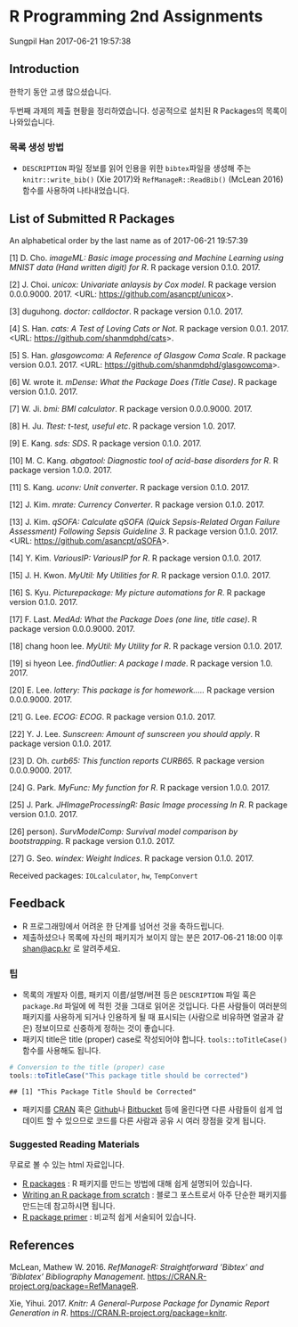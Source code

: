 R Programming 2nd Assignments
================
Sungpil Han
2017-06-21 19:57:38

Introduction
------------

한학기 동안 고생 많으셨습니다.

두번째 과제의 제출 현황을 정리하였습니다. 성공적으로 설치된 R Packages의 목록이 나와있습니다.

### 목록 생성 방법

-   `DESCRIPTION` 파일 정보를 읽어 인용을 위한 `bibtex`파일을 생성해 주는 `knitr::write_bib()` (Xie 2017)와 `RefManageR::ReadBib()` (McLean 2016) 함수를 사용하여 나타내었습니다.

List of Submitted R Packages
----------------------------

An alphabetical order by the last name as of 2017-06-21 19:57:39

\[1\] D. Cho. *imageML: Basic image processing and Machine Learning using MNIST data (Hand written digit) for R*. R package version 0.1.0. 2017.

\[2\] J. Choi. *unicox: Univariate anlaysis by Cox model*. R package version 0.0.0.9000. 2017. &lt;URL: <https://github.com/asancpt/unicox>&gt;.

\[3\] duguhong. *doctor: calldoctor*. R package version 0.1.0. 2017.

\[4\] S. Han. *cats: A Test of Loving Cats or Not*. R package version 0.0.1. 2017. &lt;URL: <https://github.com/shanmdphd/cats>&gt;.

\[5\] S. Han. *glasgowcoma: A Reference of Glasgow Coma Scale*. R package version 0.0.1. 2017. &lt;URL: <https://github.com/shanmdphd/glasgowcoma>&gt;.

\[6\] W. wrote it. *mDense: What the Package Does (Title Case)*. R package version 0.1.0. 2017.

\[7\] W. Ji. *bmi: BMI calculator*. R package version 0.0.0.9000. 2017.

\[8\] H. Ju. *Ttest: t-test, useful etc*. R package version 1.0. 2017.

\[9\] E. Kang. *sds: SDS*. R package version 0.1.0. 2017.

\[10\] M. C. Kang. *abgatool: Diagnostic tool of acid-base disorders for R*. R package version 1.0.0. 2017.

\[11\] S. Kang. *uconv: Unit converter*. R package version 0.1.0. 2017.

\[12\] J. Kim. *mrate: Currency Converter*. R package version 0.1.0. 2017.

\[13\] J. Kim. *qSOFA: Calculate qSOFA (Quick Sepsis-Related Organ Failure Assessment) Following Sepsis Guideline 3*. R package version 0.1.0. 2017. &lt;URL: <https://github.com/asancpt/qSOFA>&gt;.

\[14\] Y. Kim. *VariousIP: VariousIP for R*. R package version 0.1.0. 2017.

\[15\] J. H. Kwon. *MyUtil: My Utilities for R*. R package version 0.1.0. 2017.

\[16\] S. Kyu. *Picturepackage: My picture automations for R*. R package version 0.1.0. 2017.

\[17\] F. Last. *MedAd: What the Package Does (one line, title case)*. R package version 0.0.0.9000. 2017.

\[18\] chang hoon lee. *MyUtil: My Utility for R*. R package version 0.1.0. 2017.

\[19\] si hyeon Lee. *findOutlier: A package I made*. R package version 1.0. 2017.

\[20\] E. Lee. *lottery: This package is for homework.....* R package version 0.0.0.9000. 2017.

\[21\] G. Lee. *ECOG: ECOG*. R package version 0.1.0. 2017.

\[22\] Y. J. Lee. *Sunscreen: Amount of sunscreen you should apply*. R package version 0.1.0. 2017.

\[23\] D. Oh. *curb65: This function reports CURB65.* R package version 0.0.0.9000. 2017.

\[24\] G. Park. *MyFunc: My function for R*. R package version 1.0.0. 2017.

\[25\] J. Park. *JHImageProcessingR: Basic Image processing In R*. R package version 0.1.0. 2017.

\[26\] person). *SurvModelComp: Survival model comparison by bootstrapping*. R package version 0.1.0. 2017.

\[27\] G. Seo. *windex: Weight Indices*. R package version 0.1.0. 2017.

Received packages: `IOLcalculator`, `hw`, `TempConvert`

Feedback
--------

-   R 프로그래밍에서 어려운 한 단계를 넘어선 것을 축하드립니다.
-   제출하셨으나 목록에 자신의 패키지가 보이지 않는 분은 2017-06-21 18:00 이후 <shan@acp.kr> 로 알려주세요.

### 팁

-   목록의 개발자 이름, 패키지 이름/설명/버젼 등은 `DESCRIPTION` 파일 혹은 `package.Rd` 파일에 에 적힌 것을 그대로 읽어온 것입니다. 다른 사람들이 여러분의 패키지를 사용하게 되거나 인용하게 될 때 표시되는 (사람으로 비유하면 얼굴과 같은) 정보이므로 신중하게 정하는 것이 좋습니다.
-   패키지 title은 title (proper) case로 작성되어야 합니다. `tools::toTitleCase()` 함수를 사용해도 됩니다.

``` r
# Conversion to the title (proper) case
tools::toTitleCase("This package title should be corrected")
```

    ## [1] "This Package Title Should be Corrected"

-   패키지를 [CRAN](https://cran.r-project.org/web/packages/index.html) 혹은 [Github](https://github.com)나 [Bitbucket](https://bitbucket.org/) 등에 올린다면 다른 사람들이 쉽게 업데이트 할 수 있으므로 코드를 다른 사람과 공유 시 여러 장점을 갖게 됩니다.

### Suggested Reading Materials

무료로 볼 수 있는 html 자료입니다.

-   [R packages](http://r-pkgs.had.co.nz/) : R 패키지를 만드는 방법에 대해 쉽게 설명되어 있습니다.
-   [Writing an R package from scratch](https://hilaryparker.com/2014/04/29/writing-an-r-package-from-scratch/) : 블로그 포스트로서 아주 단순한 패키지를 만드는데 참고하시면 됩니다.
-   [R package primer](http://kbroman.org/pkg_primer/) : 비교적 쉽게 서술되어 있습니다.

References
----------

McLean, Mathew W. 2016. *RefManageR: Straightforward ’Bibtex’ and ’Biblatex’ Bibliography Management*. <https://CRAN.R-project.org/package=RefManageR>.

Xie, Yihui. 2017. *Knitr: A General-Purpose Package for Dynamic Report Generation in R*. <https://CRAN.R-project.org/package=knitr>.
